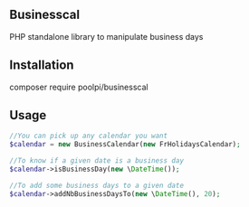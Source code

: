 ## Businesscal

PHP standalone library to manipulate business days

## Installation

composer require poolpi/businesscal

## Usage

```php
//You can pick up any calendar you want
$calendar = new BusinessCalendar(new FrHolidaysCalendar);

//To know if a given date is a business day
$calendar->isBusinessDay(new \DateTime());

//To add some business days to a given date
$calendar->addNbBusinessDaysTo(new \DateTime(), 20);
```
